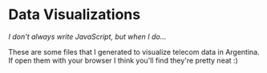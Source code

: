 # Data Visualizations

_I don't always write JavaScript, but when I do..._

These are some files that I generated to visualize telecom data in Argentina.
 If open them with your browser I think you'll find they're pretty neat :)